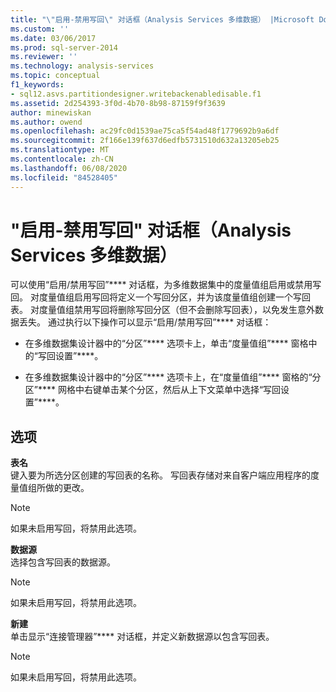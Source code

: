 ```yaml
---
title: "\"启用-禁用写回\" 对话框（Analysis Services 多维数据） |Microsoft Docs"
ms.custom: ''
ms.date: 03/06/2017
ms.prod: sql-server-2014
ms.reviewer: ''
ms.technology: analysis-services
ms.topic: conceptual
f1_keywords:
- sql12.asvs.partitiondesigner.writebackenabledisable.f1
ms.assetid: 2d254393-3f0d-4b70-8b98-87159f9f3639
author: minewiskan
ms.author: owend
ms.openlocfilehash: ac29fc0d1539ae75ca5f54ad48f1779692b9a6df
ms.sourcegitcommit: 2f166e139f637d6edfb5731510d632a13205eb25
ms.translationtype: MT
ms.contentlocale: zh-CN
ms.lasthandoff: 06/08/2020
ms.locfileid: "84528405"
---
```

# <a name="enable-disable-writeback-dialog-box-analysis-services---multidimensional-data"></a>"启用-禁用写回" 对话框（Analysis Services 多维数据）
  可以使用“启用/禁用写回”**** 对话框，为多维数据集中的度量值组启用或禁用写回。 对度量值组启用写回将定义一个写回分区，并为该度量值组创建一个写回表。 对度量值组禁用写回将删除写回分区（但不会删除写回表），以免发生意外数据丢失。 通过执行以下操作可以显示“启用/禁用写回”**** 对话框：  
  
-   在多维数据集设计器中的“分区”**** 选项卡上，单击“度量值组”**** 窗格中的“写回设置”****。  
  
-   在多维数据集设计器中的“分区”**** 选项卡上，在“度量值组”**** 窗格的“分区”**** 网格中右键单击某个分区，然后从上下文菜单中选择“写回设置”****。  
  
## <a name="options"></a>选项  
 **表名**  
 键入要为所选分区创建的写回表的名称。 写回表存储对来自客户端应用程序的度量值组所做的更改。  
  
> [!NOTE]  
>  如果未启用写回，将禁用此选项。  
  
 **数据源**  
 选择包含写回表的数据源。  
  
> [!NOTE]  
>  如果未启用写回，将禁用此选项。  
  
 **新建**  
 单击显示“连接管理器”**** 对话框，并定义新数据源以包含写回表。  
  
> [!NOTE]  
>  如果未启用写回，将禁用此选项。  
  
  
